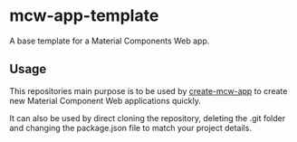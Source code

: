 # mcw-app-template
A base template for a Material Components Web app.

## Usage

This repositories main purpose is to be used by [create-mcw-app](https://github.com/ALMaclaine/create-mcw-app) to create new Material Component Web applications quickly.

It can also be used by direct cloning the repository, deleting the .git folder and changing the package.json file to match your project details.
